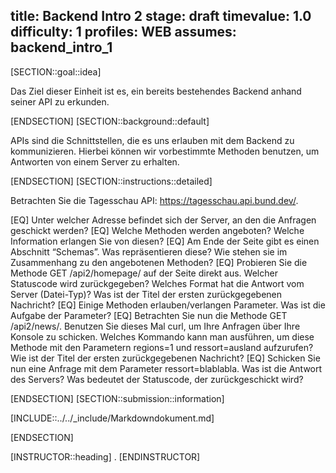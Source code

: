title: Backend Intro 2
stage: draft
timevalue: 1.0
difficulty: 1
profiles: WEB
assumes: backend_intro_1
---
[SECTION::goal::idea]

Das Ziel dieser Einheit ist es, ein bereits bestehendes Backend anhand seiner API zu erkunden.

[ENDSECTION]
[SECTION::background::default]

APIs sind die Schnittstellen, die es uns erlauben mit dem Backend zu kommunizieren. Hierbei können wir vorbestimmte Methoden benutzen, um Antworten von einem Server zu erhalten.

[ENDSECTION]
[SECTION::instructions::detailed]

Betrachten Sie die Tagesschau API: https://tagesschau.api.bund.dev/.

[EQ] Unter welcher Adresse befindet sich der Server, an den die Anfragen geschickt werden?
[EQ] Welche Methoden werden angeboten? Welche Information erlangen Sie von diesen?
[EQ] Am Ende der Seite gibt es einen Abschnitt “Schemas”. Was repräsentieren diese? Wie stehen sie im Zusammenhang zu den angebotenen Methoden?
[EQ] Probieren Sie die Methode GET /api2/homepage/ auf der Seite direkt aus. Welcher Statuscode wird zurückgegeben? Welches Format hat die Antwort vom Server (Datei-Typ)? Was ist der Titel der ersten zurückgegebenen Nachricht?
[EQ] Einige Methoden erlauben/verlangen Parameter. Was ist die Aufgabe der Parameter?
[EQ] Betrachten Sie nun die Methode GET /api2/news/. Benutzen Sie dieses Mal curl, um Ihre Anfragen über Ihre Konsole zu schicken. Welches Kommando kann man ausführen, um diese Methode mit den Parametern regions=1 und ressort=ausland aufzurufen? Wie ist der Titel der ersten zurückgegebenen Nachricht? 
[EQ] Schicken Sie nun eine Anfrage mit dem Parameter ressort=blablabla. Was ist die Antwort des Servers? Was bedeutet der Statuscode, der zurückgeschickt wird?

[ENDSECTION]
[SECTION::submission::information]

[INCLUDE::../../_include/Markdowndokument.md]

[ENDSECTION]

[INSTRUCTOR::heading]
.
[ENDINSTRUCTOR]
